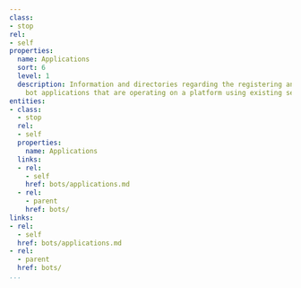```yaml
---
class:
- stop
rel:
- self
properties:
  name: Applications
  sort: 6
  level: 1
  description: Information and directories regarding the registering and sharing of
    bot applications that are operating on a platform using existing services.
entities:
- class:
  - stop
  rel:
  - self
  properties:
    name: Applications
  links:
  - rel:
    - self
    href: bots/applications.md
  - rel:
    - parent
    href: bots/
links:
- rel:
  - self
  href: bots/applications.md
- rel:
  - parent
  href: bots/
...
```

